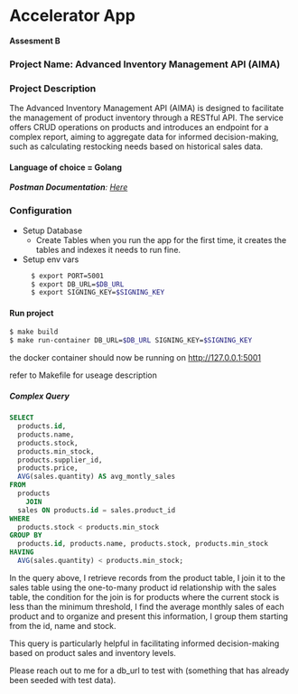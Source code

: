 # Accelerator App
**Assesment B**

### Project Name: Advanced Inventory Management API (AIMA)
### Project Description
The Advanced Inventory Management API (AIMA) is designed to facilitate the management of product inventory through a RESTful API. 
The service offers CRUD operations on products and introduces an endpoint for a complex report, 
aiming to aggregate data for informed decision-making, such as calculating restocking needs based on historical sales data.

#### Language of choice = Golang

_**Postman Documentation**: [Here](https://documenter.getpostman.com/view/7190909/2s9YeK5AZL)_

### Configuration
* Setup Database
  * Create Tables
  when you run the app for the first time, it creates the tables and indexes it needs to run fine.
* Setup env vars
    ```bash
      $ export PORT=5001
      $ export DB_URL=$DB_URL
      $ export SIGNING_KEY=$SIGNING_KEY
    ```
#### Run project

```bash
$ make build
$ make run-container DB_URL=$DB_URL SIGNING_KEY=$SIGNING_KEY
```
the docker container should now be running on http://127.0.0.1:5001

[//]: # (##### Tests)

[//]: # ()
[//]: # (To test all packages in the project run)

[//]: # (```bash)

[//]: # ($ make test)

[//]: # (```)

[//]: # ()
[//]: # (To test a specific repository function run)

[//]: # (```bash)

[//]: # ($ make test-repo-fxn fxn=functionName)

[//]: # (```)

refer to Makefile for useage description
##### Complex Query
```sql
SELECT
  products.id,
  products.name,
  products.stock,
  products.min_stock,
  products.supplier_id,
  products.price,
  AVG(sales.quantity) AS avg_montly_sales
FROM
  products
    JOIN
  sales ON products.id = sales.product_id
WHERE
  products.stock < products.min_stock
GROUP BY
  products.id, products.name, products.stock, products.min_stock
HAVING
  AVG(sales.quantity) < products.min_stock;
```
In the query above, I retrieve records from the product table,
I join it to the sales table using the one-to-many product id relationship
with the sales table, the condition for the join is for products where the 
current stock is less than the minimum threshold, I find the average monthly sales of each product
and to organize and present this information, I group them starting from the id, name and stock.

This query is particularly helpful in facilitating informed decision-making based on product sales and inventory levels.

Please reach out to me for a db_url to test with (something that has already been seeded with test data).
